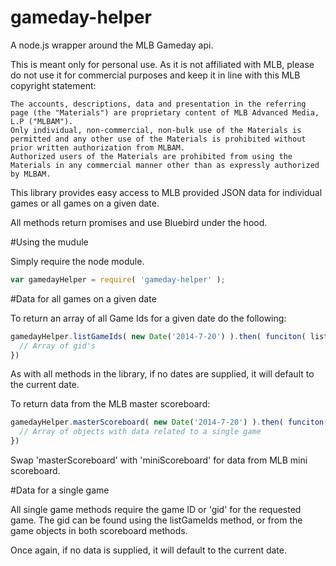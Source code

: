 gameday-helper
==============
A node.js wrapper around the MLB Gameday api.

This is meant only for personal use.  As it is not affiliated with MLB, please do not use it for commercial purposes and keep it in line with this MLB copyright statement:
```
The accounts, descriptions, data and presentation in the referring page (the "Materials") are proprietary content of MLB Advanced Media, L.P ("MLBAM").  
Only individual, non-commercial, non-bulk use of the Materials is permitted and any other use of the Materials is prohibited without prior written authorization from MLBAM.  
Authorized users of the Materials are prohibited from using the Materials in any commercial manner other than as expressly authorized by MLBAM.
```

This library provides easy access to MLB provided JSON data for individual games or all games on a given date.

All methods return promises and use Bluebird under the hood.

#Using the mudule

Simply require the node module.

```js
var gamedayHelper = require( 'gameday-helper' );
```

#Data for all games on a given date

To return an array of all Game Ids for a given date do the following:
```js
gamedayHelper.listGameIds( new Date('2014-7-20') ).then( funciton( list ){
  // Array of gid's
})
```
As with all methods in the library, if no dates are supplied, it will default to the current date.

To return data from the MLB master scoreboard:
```js
gamedayHelper.masterScoreboard( new Date('2014-7-20') ).then( funciton( data ){
  // Array of objects with data related to a single game
})
```

Swap 'masterScoreboard' with 'miniScoreboard' for data from MLB mini scoreboard.

#Data for a single game

All single game methods require the game ID or 'gid' for the requested game.  The gid can be found using the listGameIds method, or from the game objects in both scoreboard methods.

Once again, if no data is supplied, it will default to the current date.

